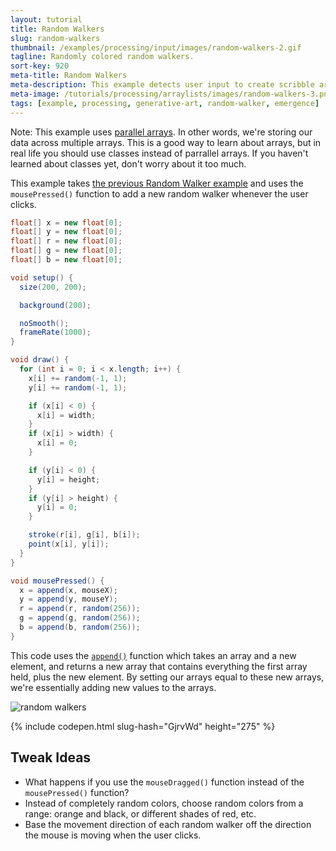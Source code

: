 ```yaml
---
layout: tutorial
title: Random Walkers
slug: random-walkers
thumbnail: /examples/processing/input/images/random-walkers-2.gif
tagline: Randomly colored random walkers.
sort-key: 920
meta-title: Random Walkers
meta-description: This example detects user input to create scribble art!
meta-image: /tutorials/processing/arraylists/images/random-walkers-3.png
tags: [example, processing, generative-art, random-walker, emergence]
---
```


Note: This example uses [parallel arrays](https://en.wikipedia.org/wiki/Parallel_array). In other words, we're storing our data across multiple arrays. This is a good way to learn about arrays, but in real life you should use classes instead of parrallel arrays. If you haven't learned about classes yet, don't worry about it too much.

This example takes [the previous Random Walker example](/examples/processing/arrays/random-walker.html) and uses the `mousePressed()` function to add a new random walker whenever the user clicks.

```java
float[] x = new float[0];
float[] y = new float[0];
float[] r = new float[0];
float[] g = new float[0];
float[] b = new float[0];

void setup() {
  size(200, 200);

  background(200);

  noSmooth();
  frameRate(1000);
}

void draw() {
  for (int i = 0; i < x.length; i++) {
    x[i] += random(-1, 1);
    y[i] += random(-1, 1);

    if (x[i] < 0) {
      x[i] = width;
    }
    if (x[i] > width) {
      x[i] = 0;
    }

    if (y[i] < 0) {
      y[i] = height;
    }
    if (y[i] > height) {
      y[i] = 0;
    }

    stroke(r[i], g[i], b[i]);
    point(x[i], y[i]);
  }
}

void mousePressed() {
  x = append(x, mouseX);
  y = append(y, mouseY);
  r = append(r, random(256));
  g = append(g, random(256));
  b = append(b, random(256));
}

```

This code uses the [`append()`](https://processing.org/reference/append_.html) function which takes an array and a new element, and returns a new array that contains everything the first array held, plus the new element. By setting our arrays equal to these new arrays, we're essentially adding new values to the arrays.

![random walkers](images/random-walkers-1.gif)

{% include codepen.html slug-hash="GjrvWd" height="275" %}
    
## Tweak Ideas

- What happens if you use the `mouseDragged()` function instead of the `mousePressed()` function?
- Instead of completely random colors, choose random colors from a range: orange and black, or different shades of red, etc.
- Base the movement direction of each random walker off the direction the mouse is moving when the user clicks.

